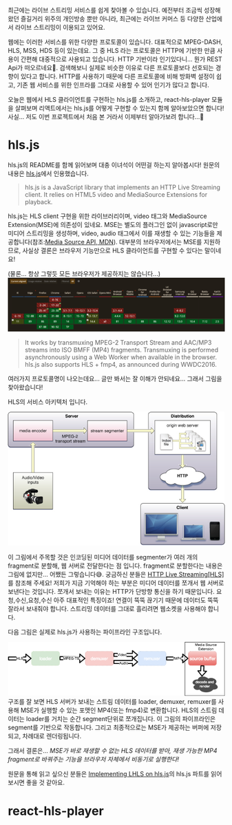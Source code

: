 최근에는 라이브 스트리밍 서비스를 쉽게 찾아볼 수 있습니다. 예전부터 조금씩 성장해왔던 즐길거리 위주의 개인방송 뿐만 아니라, 최근에는 라이브 커머스 등 다양한 산업에서 라이브 스트리밍이 이용되고 있어요.

웹에는 이러한 서비스를 위한 다양한 프로토콜이 있습니다. 대표적으로 MPEG-DASH, HLS, MSS, HDS 등이 있는데요. 그 중 HLS 라는 프로토콜은 HTTP에 기반한 만큼 사용이 간편해 대중적으로 사용되고 있습니다. HTTP 기반이라 인기있다니... 뭔가 REST Api가 떠오르네요🙂. 검색해보니 실제로 비슷한 이유로 다른 프로토콜보다 선호되는 경향이 있다고 합니다. HTTP를 사용하기 때문에 다른 프로토콜에 비해 방화벽 설정이 쉽고, 기존 웹 서비스를 위한 인프라를 그대로 사용할 수 있어 인기가 많다고 합니다.

오늘은 웹에서 HLS 클라이언트를 구현하는 hls.js를 소개하고, react-hls-player 모듈을 살펴보며 리액트에서는 hls.js를 어떻게 구현할 수 있는지 함께 알아보았으면 합니다! 사실... 저도 이번 프로젝트에서 처음 본 거라서 이제부터 알아가보려 합니다...🤣

# hls.js

hls.js의 README를 함께 읽어보며 대충 이녀석이 어떤걸 하는지 알아봅시다! 원문의 내용은 [hls.js](https://github.com/video-dev/hls.js/)에서 인용했습니다.

> hls.js is a JavaScript library that implements an HTTP Live Streaming client. It relies on HTML5 video and MediaSource Extensions for playback.

hls.js는 HLS client 구현을 위한 라이브러리이며, video 태그와 MediaSource Extension(MSE)에 의존성이 있네요. MSE는 별도의 플러그인 없이 javascript로만 미디어 스트리밍을 생성하며, video, audio 태그에서 이를 재생할 수 있는 기능들을 제공합니다(참조:[Media Source API, MDN](https://developer.mozilla.org/en-US/docs/Web/API/Media_Source_Extensions_API)). 대부분의 브라우저에서는 MSE를 지원하므로, 사실상 결론은 브라우저 기능만으로 HLS 클라이언트를 구현할 수 있다는 말이네요!

(물론... 항상 그렇듯 모든 브라우저가 제공하지는 않습니다...)
![image](./images/2021-30-13-hlsjs/caniuse.png)

> It works by transmuxing MPEG-2 Transport Stream and AAC/MP3 streams into ISO BMFF (MP4) fragments. Transmuxing is performed asynchronously using a Web Worker when available in the browser. hls.js also supports HLS + fmp4, as announced during WWDC2016.

여러가지 프로토콜명이 나오는데요... 글만 봐서는 잘 이해가 안되네요... 그래서 그림을 찾아왔습니다!

HLS의 서비스 아키텍처 입니다.

![image](./images/2021-30-13-hlsjs/hlsstructure.png)

이 그림에서 주목할 것은 인코딩된 미디어 데이터를 segmenter가 여러 개의 fragment로 분할해, 웹 서버로 전달한다는 점 입니다. fragment로 분할한다는 내용은 그림에 없지만... 어쨌든 그렇습니다😅. 궁금하신 분들은 [HTTP Live Streaming[HLS]](https://idlecomputer.tistory.com/93)를 참조해 주세요! 저희가 지금 기억해야 하는 부분은 미디어 데이터를 쪼개서 웹 서버로 보낸다는 것입니다. 쪼개서 보내는 이유는 HTTP가 단방향 통신을 하기 때문입니다. 요청,수신,요청,수신 아주 대표적인 특징이죠! 연결이 뚝뚝 끊기기 때문에 데이터도 뚝뚝 잘라서 보내줘야 합니다. 스트리밍 데이터를 그대로 흘리려면 웹소켓을 사용해야 합니다.

다음 그림은 실제로 hls.js가 사용하는 파이프라인 구조입니다.

![image](./images/2021-30-13-hlsjs/architecture.png)
구조를 잘 보면 HLS 서버가 보내는 스트림 데이터를 loader, demuxer, remuxer를 사용해 MSE가 실행할 수 있는 포맷인 MP4(또는 fmp4)로 변환합니다. HLS의 스트림 데이터는 loader를 거치는 순간 segment단위로 쪼개집니다. 이 그림의 파이프라인은 segment를 기반으로 작동합니다. 그리고 최종적으로는 MSE가 제공하는 버퍼에 저장되고, 차례대로 렌더링됩니다.

그래서 결론은... _MSE가 바로 재생할 수 없는 HLS 데이터를 받아, 재생 가능한 MP4 fragment로 바꿔주는 기능을 브라우저 자체에서 비동기로 실행한다!_

원문을 통해 읽고 싶으신 분들은 [Implementing LHLS on hls.js](https://medium.com/freshdevelopers/implementing-lhls-on-hls-js-4fc4558edff2)의 hls.js 파트를 읽어보시면 좋을 것 같아요.

# react-hls-player
